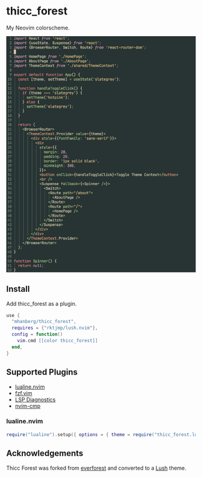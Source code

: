 # thicc_forest

My Neovim colorscheme.

![Screenshot of thicc_forest colorescheme for vim](./screenshots/react.png)

## Install

Add thicc_forest as a plugin.

```lua
use {
  "mhanberg/thicc_forest", 
  requires = {"rktjmp/lush.nvim"},
  config = function()
    vim.cmd [[color thicc_forest]]
  end,
}
```

## Supported Plugins

- [lualine.nvim](https://github.com/nvim-lualine/lualine.nvim)
- [fzf.vim](https://github.com/junegunn/fzf.vim)
- [LSP Diagnostics](https://neovim.io/doc/user/lsp.html)
- [nvim-cmp](https://github.com/hrsh7th/nvim-cmp)

### lualine.nvim

```lua
require("lualine").setup({ options = { theme = require("thicc_forest.lualine") } })
```

## Acknowledgements

Thicc Forest was forked from [everforest](https://github.com/sainnhe/everforest) and converted to a [Lush](https://github.com/rktjmp/lush.nvim) theme.

